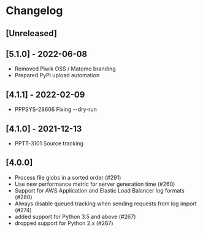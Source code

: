 # Changelog

## [Unreleased]

## [5.1.0] - 2022-06-08

- Removed Piwik OSS / Matomo branding
- Prepared PyPi upload automation

## [4.1.1] - 2022-02-09

- PPPSYS-28606 Fixing --dry-run

## [4.1.0] - 2021-12-13

- PPTT-3101 Source tracking

## [4.0.0]

- Process file globs in a sorted order (#291)
- Use new performance metric for server generation time (#260)
- Support for AWS Application and Elastic Load Balancer log formats (#280)
- Always disable queued tracking when sending requests from log import (#274)
- added support for Python 3.5 and above (#267)
- dropped support for Python 2.x (#267)
